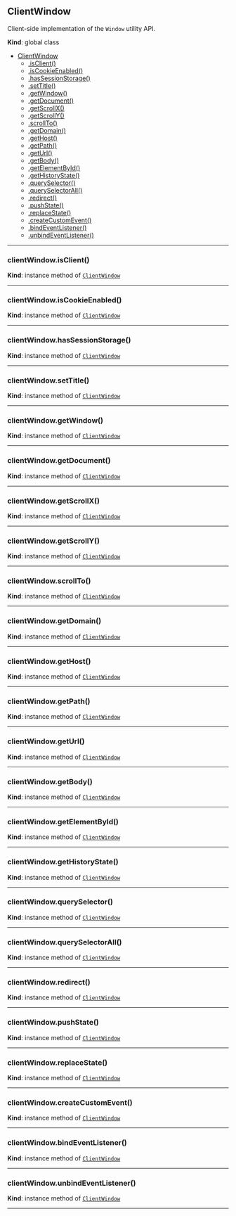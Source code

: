 <a name="ClientWindow"></a>

## ClientWindow
Client-side implementation of the <code>Window</code> utility API.

**Kind**: global class  

* [ClientWindow](#ClientWindow)
    * [.isClient()](#ClientWindow+isClient)
    * [.isCookieEnabled()](#ClientWindow+isCookieEnabled)
    * [.hasSessionStorage()](#ClientWindow+hasSessionStorage)
    * [.setTitle()](#ClientWindow+setTitle)
    * [.getWindow()](#ClientWindow+getWindow)
    * [.getDocument()](#ClientWindow+getDocument)
    * [.getScrollX()](#ClientWindow+getScrollX)
    * [.getScrollY()](#ClientWindow+getScrollY)
    * [.scrollTo()](#ClientWindow+scrollTo)
    * [.getDomain()](#ClientWindow+getDomain)
    * [.getHost()](#ClientWindow+getHost)
    * [.getPath()](#ClientWindow+getPath)
    * [.getUrl()](#ClientWindow+getUrl)
    * [.getBody()](#ClientWindow+getBody)
    * [.getElementById()](#ClientWindow+getElementById)
    * [.getHistoryState()](#ClientWindow+getHistoryState)
    * [.querySelector()](#ClientWindow+querySelector)
    * [.querySelectorAll()](#ClientWindow+querySelectorAll)
    * [.redirect()](#ClientWindow+redirect)
    * [.pushState()](#ClientWindow+pushState)
    * [.replaceState()](#ClientWindow+replaceState)
    * [.createCustomEvent()](#ClientWindow+createCustomEvent)
    * [.bindEventListener()](#ClientWindow+bindEventListener)
    * [.unbindEventListener()](#ClientWindow+unbindEventListener)


* * *

<a name="ClientWindow+isClient"></a>

### clientWindow.isClient()
**Kind**: instance method of [<code>ClientWindow</code>](#ClientWindow)  

* * *

<a name="ClientWindow+isCookieEnabled"></a>

### clientWindow.isCookieEnabled()
**Kind**: instance method of [<code>ClientWindow</code>](#ClientWindow)  

* * *

<a name="ClientWindow+hasSessionStorage"></a>

### clientWindow.hasSessionStorage()
**Kind**: instance method of [<code>ClientWindow</code>](#ClientWindow)  

* * *

<a name="ClientWindow+setTitle"></a>

### clientWindow.setTitle()
**Kind**: instance method of [<code>ClientWindow</code>](#ClientWindow)  

* * *

<a name="ClientWindow+getWindow"></a>

### clientWindow.getWindow()
**Kind**: instance method of [<code>ClientWindow</code>](#ClientWindow)  

* * *

<a name="ClientWindow+getDocument"></a>

### clientWindow.getDocument()
**Kind**: instance method of [<code>ClientWindow</code>](#ClientWindow)  

* * *

<a name="ClientWindow+getScrollX"></a>

### clientWindow.getScrollX()
**Kind**: instance method of [<code>ClientWindow</code>](#ClientWindow)  

* * *

<a name="ClientWindow+getScrollY"></a>

### clientWindow.getScrollY()
**Kind**: instance method of [<code>ClientWindow</code>](#ClientWindow)  

* * *

<a name="ClientWindow+scrollTo"></a>

### clientWindow.scrollTo()
**Kind**: instance method of [<code>ClientWindow</code>](#ClientWindow)  

* * *

<a name="ClientWindow+getDomain"></a>

### clientWindow.getDomain()
**Kind**: instance method of [<code>ClientWindow</code>](#ClientWindow)  

* * *

<a name="ClientWindow+getHost"></a>

### clientWindow.getHost()
**Kind**: instance method of [<code>ClientWindow</code>](#ClientWindow)  

* * *

<a name="ClientWindow+getPath"></a>

### clientWindow.getPath()
**Kind**: instance method of [<code>ClientWindow</code>](#ClientWindow)  

* * *

<a name="ClientWindow+getUrl"></a>

### clientWindow.getUrl()
**Kind**: instance method of [<code>ClientWindow</code>](#ClientWindow)  

* * *

<a name="ClientWindow+getBody"></a>

### clientWindow.getBody()
**Kind**: instance method of [<code>ClientWindow</code>](#ClientWindow)  

* * *

<a name="ClientWindow+getElementById"></a>

### clientWindow.getElementById()
**Kind**: instance method of [<code>ClientWindow</code>](#ClientWindow)  

* * *

<a name="ClientWindow+getHistoryState"></a>

### clientWindow.getHistoryState()
**Kind**: instance method of [<code>ClientWindow</code>](#ClientWindow)  

* * *

<a name="ClientWindow+querySelector"></a>

### clientWindow.querySelector()
**Kind**: instance method of [<code>ClientWindow</code>](#ClientWindow)  

* * *

<a name="ClientWindow+querySelectorAll"></a>

### clientWindow.querySelectorAll()
**Kind**: instance method of [<code>ClientWindow</code>](#ClientWindow)  

* * *

<a name="ClientWindow+redirect"></a>

### clientWindow.redirect()
**Kind**: instance method of [<code>ClientWindow</code>](#ClientWindow)  

* * *

<a name="ClientWindow+pushState"></a>

### clientWindow.pushState()
**Kind**: instance method of [<code>ClientWindow</code>](#ClientWindow)  

* * *

<a name="ClientWindow+replaceState"></a>

### clientWindow.replaceState()
**Kind**: instance method of [<code>ClientWindow</code>](#ClientWindow)  

* * *

<a name="ClientWindow+createCustomEvent"></a>

### clientWindow.createCustomEvent()
**Kind**: instance method of [<code>ClientWindow</code>](#ClientWindow)  

* * *

<a name="ClientWindow+bindEventListener"></a>

### clientWindow.bindEventListener()
**Kind**: instance method of [<code>ClientWindow</code>](#ClientWindow)  

* * *

<a name="ClientWindow+unbindEventListener"></a>

### clientWindow.unbindEventListener()
**Kind**: instance method of [<code>ClientWindow</code>](#ClientWindow)  

* * *

